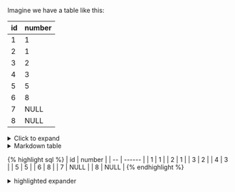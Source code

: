 
Imagine we have a table like this:


| id | number |
| -- | ------ |
| 1 | 1 |
| 2 | 1 |
| 3 | 2 |
| 4 | 3 |
| 5 | 5 |
| 6 | 8 |
| 7 | NULL |
| 8 | NULL |



<details>
	<summary>Click to expand</summary>

	Long content here
	and here

</details>

<details>
	<summary>Markdown table</summary>
    
            | id | number |
            | -- | ------ |
            | 1 | 1 |
            | 2 | 1 |
            | 3 | 2 |
            | 4 | 3 |
            | 5 | 5 |
            | 6 | 8 |
            | 7 | NULL |
            | 8 | NULL |

</details>



{% highlight sql %}
| id | number |
| -- | ------ |
| 1  |    1   |
| 2  |    1   |
| 3  |    2   |
| 4  |    3   |
| 5  |    5   |
| 6  |    8   |
| 7  |   NULL |
| 8  |   NULL |
{% endhighlight %}


<details>
	<summary>highlighted expander</summary>

{% highlight sql %}
| id | number |
| -- | ------ |
| 1  |    1   |
| 2  |    1   |
| 3  |    2   |
| 4  |    3   |
| 5  |    5   |
| 6  |    8   |
| 7  |   NULL |
| 8  |   NULL |
{% endhighlight %}

</details>